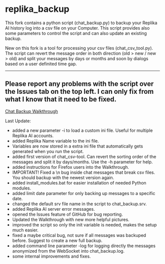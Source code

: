 # replika_backup

This fork contains a python script (chat_backup.py) to backup your Replika AI history log into a csv file on your Computer.
This script provides also some parameters to control the script and can also update an existing backup.

New on this fork is a tool for processing your csv files (chat_csv_tool.py). The script can revert the message order in both
direction (old > new / new > old) and split your messages by days or months and soon by dialogs based on a user definited time gap.

---
Please report any problems with the script over the Issues tab on the top left.
I can only fix from what I know that it need to be fixed.
---

[Chat Backup Walkthrough](CHAT_BACKUP_WALKTHROUGH.md)

Last Update:
- added a new parameter -i to load a custom ini file. Useful for multiple Replika AI accounts.
- added Replika Name variable to the ini file.
- Variables are now stored in a extra ini file that automatically gets generated when you run the script.
- added first version of chat_csv-tool. Can revert the sorting order of the messages and split it by days/months. Use the -h parameter for help.
- added instructions for Firefox users into the Walkthrough.
- IMPORTANT! Fixed a \n bug inside chat messages that break csv files. You should backup with the newest version again.
- added install_modules.bat for easier installation of needed Python modules.
- added limit date parameter for only backing up messages to a specific date.
- changed the default srv file name in the script to chat_backup.srv.
- added Replika AI server error messages.
- opened the Issues feature of GitHub for bug reporting.
- Updated the Walkthrough with new more helpful pictures.
- improved the script so only the init variable is needed, makes the setup much easier.
- fixed a maybe critical bug, not sure if all messages was backuped before. Suggest to create a new full backup.
- added command line parameter -log for logging directly the messages anonymized from the WebSocket into chat_backup.log.
- some internal improvements and fixes.
